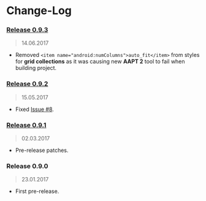 Change-Log
===============

### [Release 0.9.3](https://github.com/universum-studios/android_ui/releases/tag/0.9.3) ###
> 14.06.2017

- Removed `<item name="android:numColumns">auto_fit</item>` from styles for **grid collections** as
  it was causing new **AAPT 2** tool to fail when building project.

### [Release 0.9.2](https://github.com/universum-studios/android_ui/releases/tag/0.9.2) ###
> 15.05.2017

- Fixed [Issue #8](https://github.com/universum-studios/android_ui/issues/8).

### [Release 0.9.1](https://github.com/universum-studios/android_ui/releases/tag/0.9.1) ###
> 02.03.2017

- Pre-release patches.

### Release 0.9.0 ###
> 23.01.2017

- First pre-release.